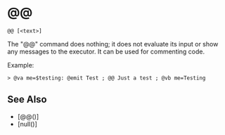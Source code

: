 # @@
`@@ [<text>]`

The "@@" command does nothing; it does not evaluate its input or show any messages to the executor. It can be used for commenting code.

Example:
```
> @va me=$testing: @emit Test ; @@ Just a test ; @vb me=Testing
```


## See Also
- [@@()]
- [null()]

